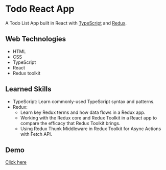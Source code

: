 ﻿# Todo React App

A Todo List App built in React with [TypeScript](https://www.typescriptlang.org/) and [Redux](https://redux.js.org/introduction/getting-started).

## Web Technologies
- HTML
- CSS
- TypeScript
- React
- Redux toolkit

## Learned Skills

- TypeScript: Learn commonly-used TypeScript syntax and patterns.
- Redux:
    - Learn key Redux terms and how data flows in a Redux app.
    - Working with the Redux core and Redux Toolkit in a React app to compare the efficacy that Redux Toolkit brings.
    - Using Redux Thunk Middleware in Redux Toolkit for Async Actions with Fetch API.

## Demo

[Click here](https://doananhtingithub40102.github.io/todo-react-redux/)
